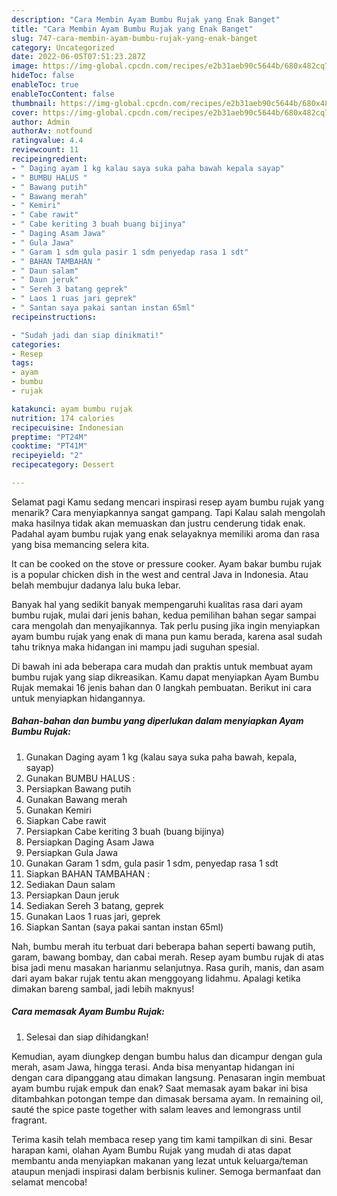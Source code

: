 ```yaml
---
description: "Cara Membin Ayam Bumbu Rujak yang Enak Banget"
title: "Cara Membin Ayam Bumbu Rujak yang Enak Banget"
slug: 747-cara-membin-ayam-bumbu-rujak-yang-enak-banget
category: Uncategorized
date: 2022-06-05T07:51:23.287Z
image: https://img-global.cpcdn.com/recipes/e2b31aeb90c5644b/680x482cq70/ayam-bumbu-rujak-foto-resep-utama.jpg
hideToc: false
enableToc: true
enableTocContent: false
thumbnail: https://img-global.cpcdn.com/recipes/e2b31aeb90c5644b/680x482cq70/ayam-bumbu-rujak-foto-resep-utama.jpg
cover: https://img-global.cpcdn.com/recipes/e2b31aeb90c5644b/680x482cq70/ayam-bumbu-rujak-foto-resep-utama.jpg
author: Admin
authorAv: notfound
ratingvalue: 4.4
reviewcount: 11
recipeingredient:
- " Daging ayam 1 kg kalau saya suka paha bawah kepala sayap"
- " BUMBU HALUS "
- " Bawang putih"
- " Bawang merah"
- " Kemiri"
- " Cabe rawit"
- " Cabe keriting 3 buah buang bijinya"
- " Daging Asam Jawa"
- " Gula Jawa"
- " Garam 1 sdm gula pasir 1 sdm penyedap rasa 1 sdt"
- " BAHAN TAMBAHAN "
- " Daun salam"
- " Daun jeruk"
- " Sereh 3 batang geprek"
- " Laos 1 ruas jari geprek"
- " Santan saya pakai santan instan 65ml"
recipeinstructions:

- "Sudah jadi dan siap dinikmati!"
categories:
- Resep
tags:
- ayam
- bumbu
- rujak

katakunci: ayam bumbu rujak 
nutrition: 174 calories
recipecuisine: Indonesian
preptime: "PT24M"
cooktime: "PT41M"
recipeyield: "2"
recipecategory: Dessert

---
```



Selamat pagi Kamu sedang mencari inspirasi resep ayam bumbu rujak yang menarik? Cara menyiapkannya sangat gampang. Tapi Kalau salah mengolah maka hasilnya tidak akan memuaskan dan justru cenderung tidak enak. Padahal ayam bumbu rujak yang enak selayaknya memiliki aroma dan rasa yang bisa memancing selera kita.


It can be cooked on the stove or pressure cooker. Ayam bakar bumbu rujak is a popular chicken dish in the west and central Java in Indonesia. Atau belah membujur dadanya lalu buka lebar.

Banyak hal yang sedikit banyak mempengaruhi kualitas rasa dari ayam bumbu rujak, mulai dari jenis bahan, kedua pemilihan bahan segar sampai cara mengolah dan menyajikannya. Tak perlu pusing jika ingin menyiapkan ayam bumbu rujak yang enak di mana pun kamu berada, karena asal sudah tahu triknya maka hidangan ini mampu jadi suguhan spesial.


Di bawah ini ada beberapa cara mudah dan praktis untuk membuat ayam bumbu rujak yang siap dikreasikan. Kamu dapat menyiapkan Ayam Bumbu Rujak memakai 16 jenis bahan dan 0 langkah pembuatan. Berikut ini cara untuk menyiapkan hidangannya.

<!--inarticleads1-->

##### Bahan-bahan dan bumbu yang diperlukan dalam menyiapkan Ayam Bumbu Rujak:

1. Gunakan  Daging ayam 1 kg (kalau saya suka paha bawah, kepala, sayap)
1. Gunakan  BUMBU HALUS :
1. Persiapkan  Bawang putih
1. Gunakan  Bawang merah
1. Gunakan  Kemiri
1. Siapkan  Cabe rawit
1. Persiapkan  Cabe keriting 3 buah (buang bijinya)
1. Persiapkan  Daging Asam Jawa
1. Persiapkan  Gula Jawa
1. Gunakan  Garam 1 sdm, gula pasir 1 sdm, penyedap rasa 1 sdt
1. Siapkan  BAHAN TAMBAHAN :
1. Sediakan  Daun salam
1. Persiapkan  Daun jeruk
1. Sediakan  Sereh 3 batang, geprek
1. Gunakan  Laos 1 ruas jari, geprek
1. Siapkan  Santan (saya pakai santan instan 65ml)


Nah, bumbu merah itu terbuat dari beberapa bahan seperti bawang putih, garam, bawang bombay, dan cabai merah. Resep ayam bumbu rujak di atas bisa jadi menu masakan harianmu selanjutnya. Rasa gurih, manis, dan asam dari ayam bakar rujak tentu akan menggoyang lidahmu. Apalagi ketika dimakan bareng sambal, jadi lebih maknyus! 

<!--inarticleads2-->

##### Cara memasak Ayam Bumbu Rujak:


1. Selesai dan siap dihidangkan!

Kemudian, ayam diungkep dengan bumbu halus dan dicampur dengan gula merah, asam Jawa, hingga terasi. Anda bisa menyantap hidangan ini dengan cara dipanggang atau dimakan langsung. Penasaran ingin membuat ayam bumbu rujak empuk dan enak? Saat memasak ayam bakar ini bisa ditambahkan potongan tempe dan dimasak bersama ayam. In remaining oil, sauté the spice paste together with salam leaves and lemongrass until fragrant. 

Terima kasih telah membaca resep yang tim kami tampilkan di sini. Besar harapan kami, olahan Ayam Bumbu Rujak yang mudah di atas dapat membantu anda menyiapkan makanan yang lezat untuk keluarga/teman ataupun menjadi inspirasi dalam berbisnis kuliner. Semoga bermanfaat dan selamat mencoba!
